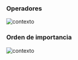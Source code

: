 
### Operadores
![contexto](https://blogger.googleusercontent.com/img/b/R29vZ2xl/AVvXsEgJV1zyJcra5FkcOEvrcAfkjDxJ2bGY09zUNr4qaBkQWqKqy-JzdIZp8yLOsBvvL8T7ORI6Y0btbs0F1c1IloSZu0Ng7OqEN6MePtCguzhdh3MP5FOaWu009ZgPR52SDU48-u7Os8L-fmli/s1600/Operadores_Asignacion_Java.jpg)

### Orden de importancia
![contexto](https://javanepal.wordpress.com/files/2009/09/precedence.jpg?w=640)
